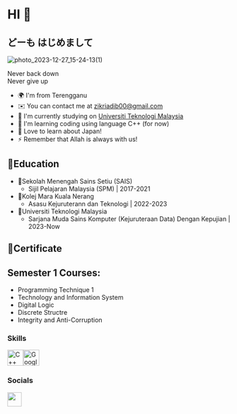 HI 👋
===========================

どーも はじめまして
----------

![photo_2023-12-27_15-24-13(1)](https://github.com/AdibZikrii/AdibZikrii/assets/148741068/1ac6ac57-a24d-49e8-9494-a84e23ab9958)

Never back down  
Never give up

* 🌍  I'm from Terengganu
* ✉️  You can contact me at [zikriadib00@gmail.com](mailto:zikriadib00@gmail.com)
* 🚀  I'm currently studying on [Universiti Teknologi Malaysia](http://https://www.utm.my/)
* 🧠  I'm learning coding using language C++ (for now)
* 🤝  Love to learn about Japan!
* ⚡  Remember that Allah is always with us!

📖Education
-----------
* 🔘Sekolah Menengah Sains Setiu (SAIS) 
  - Sijil Pelajaran Malaysia (SPM) | 2017-2021
* 🔘Kolej Mara Kuala Nerang
  - Asasu Kejuruterann dan Teknologi | 2022-2023
* 🔘Universiti Teknologi Malaysia
  - Sarjana Muda Sains Komputer (Kejuruteraan Data) Dengan Kepujian | 2023-Now
  

📜Certificate
--------------



Semester 1 Courses:
-------------------
*  Programming Technique 1
*  Technology and Information System
*  Digital Logic
*  Discrete Structre
*  Integrity and Anti-Corruption


### Skills

<p align="left">
<a href="https://docs.microsoft.com/en-us/cpp/?view=msvc-170" target="_blank" rel="noreferrer"><img src="https://raw.githubusercontent.com/danielcranney/readme-generator/main/public/icons/skills/cplusplus-colored.svg" width="36" height="36" alt="C++" /></a><a href="https://cloud.google.com/" target="_blank" rel="noreferrer"><img src="https://raw.githubusercontent.com/danielcranney/readme-generator/main/public/icons/skills/googlecloud-colored.svg" width="36" height="36" alt="Google Cloud" /></a>
</p>

### Socials

<p align="left"> <a href="https://www.github.com/AdibZikrii" target="_blank" rel="noreferrer"> <picture> <source media="(prefers-color-scheme: dark)" srcset="https://raw.githubusercontent.com/danielcranney/readme-generator/main/public/icons/socials/github-dark.svg" /> <source media="(prefers-color-scheme: light)" srcset="https://raw.githubusercontent.com/danielcranney/readme-generator/main/public/icons/socials/github.svg" /> <img src="https://raw.githubusercontent.com/danielcranney/readme-generator/main/public/icons/socials/github.svg" width="32" height="32" /> </picture> </a></p>
